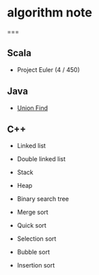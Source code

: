 # algorithm note
===

## Scala

- Project Euler (4 / 450)

## Java

 - [Union Find](http://1ambda.github.io/union-find-algorithms-week-1/)

## C++

- Linked list
- Double linked list
- Stack
- Heap
- Binary search tree

- Merge sort
- Quick sort
- Selection sort
- Bubble sort
- Insertion sort

